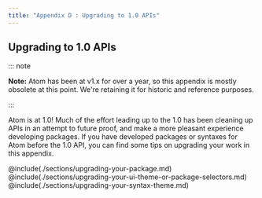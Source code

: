 ```yaml
---
title: "Appendix D : Upgrading to 1.0 APIs"
---
```


## Upgrading to 1.0 APIs

::: note

**Note:** Atom has been at v1.x for over a year, so this appendix is mostly obsolete at this point. We're retaining it for historic and reference purposes.

:::

Atom is at 1.0! Much of the effort leading up to the 1.0 has been cleaning up APIs in an attempt to future proof, and make a more pleasant experience developing packages. If you have developed packages or syntaxes for Atom before the 1.0 API, you can find some tips on upgrading your work in this appendix.

@include(./sections/upgrading-your-package.md)
@include(./sections/upgrading-your-ui-theme-or-package-selectors.md)
@include(./sections/upgrading-your-syntax-theme.md)
